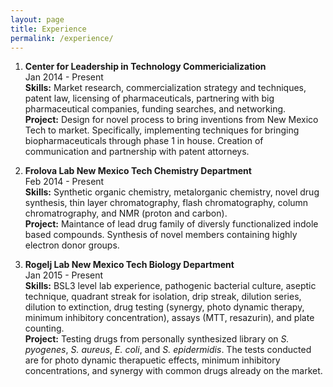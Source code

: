 ```yaml
---
layout: page
title: Experience
permalink: /experience/
---  
```


1. **Center for Leadership in Technology Commericialization**  
Jan 2014 - Present  
**Skills:** Market research, commercialization strategy and techniques, 
patent law, licensing of pharmaceuticals, partnering with big 
pharmaceutical companies, funding searches, and networking.  
**Project:** Design for novel process to bring inventions from New 
Mexico Tech to market. Specifically, implementing techniques for
bringing biopharmaceuticals through phase 1 in house. Creation of 
communication and partnership with patent attorneys. 

2. **Frolova Lab New Mexico Tech Chemistry Department**  
Feb 2014 - Present  
**Skills:** Synthetic organic chemistry, metalorganic chemistry, novel drug 
synthesis, thin layer chromatography, flash chromatography, 
column chromatrography, and NMR (proton and carbon).  
**Project:** Maintance of lead drug family of diversly functionalized
indole based compounds. Synthesis of novel members containing
highly electron donor groups.

3. **Rogelj Lab New Mexico Tech Biology Department**  
Jan 2015 - Present  
**Skills:** BSL3 level lab experience, pathogenic bacterial culture, aseptic 
technique, quadrant streak for isolation, drip streak, dilution 
series, dilution to extinction, drug testing (synergy, photo 
dynamic therapy, minimum inhibitory concentration), assays 
(MTT, resazurin), and plate counting.  
**Project:** Testing drugs from personally synthesized library on
*S. pyogenes*, *S. aureus*, *E. coli*, and *S. epidermidis*. The 
tests conducted are for photo dynamic therapuetic effects,
minimum inhibitory concentrations, and synergy with common drugs
already on the market.





